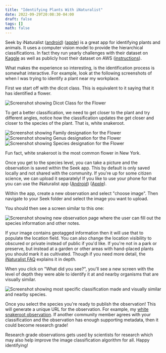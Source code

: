 ```yaml
---
title: "Identifying Plants With iNaturalist"
date: 2022-09-29T20:08:30-04:00
draft: false 
tags: []
math: false
---
```


Seek by iNaturalist ([android](https://play.google.com/store/apps/details?id=org.inaturalist.seek)) ([apple](https://apps.apple.com/us/app/seek-by-inaturalist/id1353224144)) is a great app for identifying plants and animals. It uses a computer vision model to provide the hierarchical classifications. In fact they run yearly challenges with their dataset on [Kaggle](https://www.kaggle.com/c/inaturalist-2021/overview) as well as publicly host their dataset on AWS ([instructions](https://github.com/inaturalist/inaturalist-open-data)).

What makes the experience so interesting, is the identification process is somewhat interactive. For example, look at the following screenshots of when I was trying to identify a plant near my workplace. 

First we start off with the dicot class. This is equivalent to it saying that it has identified a flower. 

![Screenshot showing Dicot Class for the Flower](/files/images/blog/20220929194646.jpg)

To get a better classification, we need to get closer to the plant and try different angles, notice how the classification updates the get closer and closer to the species of the plant. That is, white snakeroot. 

![Screenshot showing Family designation for the Flower](/files/images/blog/20220929194647.jpg)![Screenshot showing Genus designation for the Flower](/files/images/blog/20220929194648.jpg)![Screenshot showing Species designation for the Flower](/files/images/blog/20220929194649.jpg)

Fun fact, white snakeroot is the most common flower in New York.

Once you get to the species level, you can take a picture and the observation is saved within the Seek app. This by default is only saved locally and not shared with the community. If you're up for some citizen science, we can upload it separately! If you like to use your phone for that you can use the iNaturalist app ([Android](https://play.google.com/store/apps/details?id=org.inaturalist.android)) ([Apple](https://apps.apple.com/us/app/inaturalist/id421397028)).

Within the app, create a new observation and select "choose image". Then navigate to your Seek folder and select the image you want to upload.

You should then see a screen similar to this one:

![Screenshot showing new observation page where the user can fill out the species information and other notes.](/files/images/blog/20220929201902.jpg)

If your image contains geotagged information then it will use that to populate the location field. You can also change the location visibility to obscured or private instead of public if you'd like. If you're not in a park or preserve, but instead at a garden or other areas with hand-placed plants you should mark it as cultivated. Though if you need more detail, the [iNaturalist FAQ](https://www.inaturalist.org/pages/help-inaturalist-canada-en#captive) explains it in depth. 

When you click on "What did you see?", you'll see a new screen with the level of depth they were able to identify it at and nearby organisms that are visually similar.

![Screenshot showing most specific classification made and visually similar and nearby species.](/files/images/blog/20220929201903.jpg)

Once you select the species you're ready to publish the observation! This will generate a unique URL for the observation. For example, my [white snakeroot observation](https://www.inaturalist.org/observations/135665018).  If another community member agrees with your classification and the observation has enough supporting metadata, then it could become research grade!

Research grade observations gets used by scientists for research which may also help improve the image classification algorithm for all. Happy identifying!
